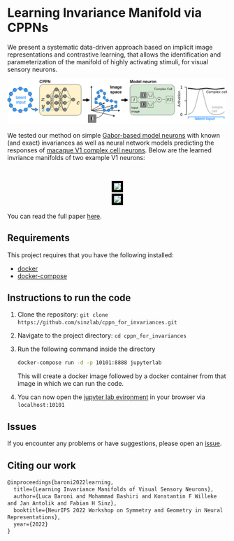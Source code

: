 # Learning Invariance Manifold via CPPNs

We present a systematic data-driven approach based on implicit image representations and contrastive learning, that allows the identification and parameterization of the manifold of highly activating stimuli, for visual sensory neurons.

<p align="center">
  <img src="figures/concept.png" />
</p>

We tested our method on simple [Gabor-based model neurons](https://github.com/sinzlab/cppn_for_invariances/tree/main/notebooks/simulated_data) with known (and exact) invariances as well as neural network models predicting the responses of [macaque V1 complex cell neurons](https://github.com/sinzlab/cppn_for_invariances/blob/main/notebooks/macaqueV1/find_invariance.ipynb). Below are the learned invriance manifolds of two example V1 neurons:

<br>

<p align="center">
	    <be>
	    <img src="https://media.giphy.com/media/MWCvCJdr1g4C1AFa6S/giphy.gif" height="200" style="border:5px solid black;margin:0px 150px">
      <img src="https://media.giphy.com/media/1FGpvrMs7ZmrGYCuWy/giphy.gif" height="200" style="border:5px solid black;margin:0px 150px">
    </p>

You can read the full paper [here](https://openreview.net/forum?id=2dQyENiU330).


## Requirements

This project requires that you have the following installed:

- [docker](https://docs.docker.com/get-docker/)
- [docker-compose](https://docs.docker.com/compose/install/)


## Instructions to run the code

1. Clone the repository: `git clone https://github.com/sinzlab/cppn_for_invariances.git`
2. Navigate to the project directory: `cd cppn_for_invariances`
3. Run the following command inside the directory

    ```bash
    docker-compose run -d -p 10101:8888 jupyterlab
    ```
    This will create a docker image followed by a docker container from that image in which we can run the code. 

3. You can now open the [jupyter lab evironment](https://jupyterlab.readthedocs.io/en/stable/#) in your browser via `localhost:10101`


## Issues

If you encounter any problems or have suggestions, please open an [issue](https://github.com/sinzlab/cppn_for_invariances/issues).

## Citing our work
```
@inproceedings{baroni2022learning,
  title={Learning Invariance Manifolds of Visual Sensory Neurons},
  author={Luca Baroni and Mohammad Bashiri and Konstantin F Willeke and Jan Antolik and Fabian H Sinz},
  booktitle={NeurIPS 2022 Workshop on Symmetry and Geometry in Neural Representations},
  year={2022}
}
```